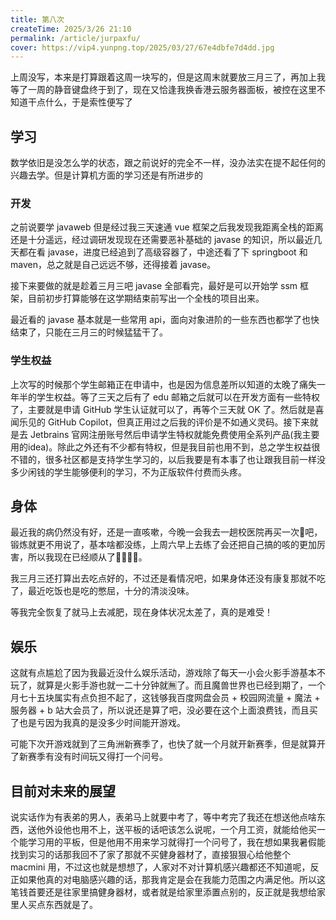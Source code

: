 ```yaml
---
title: 第八次
createTime: 2025/3/26 21:10
permalink: /article/jurpaxfu/
cover: https://vip4.yunpng.top/2025/03/27/67e4dbfe7d4dd.jpg
---
```

上周没写，本来是打算跟着这周一块写的，但是这周末就要放三月三了，再加上我等了一周的静音键盘终于到了，现在又恰逢我换香港云服务器面板，被控在这里不知道干点什么，于是索性便写了

## 学习

数学依旧是没怎么学的状态，跟之前说好的完全不一样，没办法实在提不起任何的兴趣去学。但是计算机方面的学习还是有所进步的

### 开发

之前说要学 javaweb 但是经过我三天速通 vue 框架之后我发现我距离全栈的距离还是十分遥远，经过调研发现现在还需要恶补基础的 javase 的知识，所以最近几天都在看 javase，进度已经追到了高级容器了，中途还看了下 springboot 和 maven，总之就是自己远远不够，还得接着 javase。

接下来要做的就是趁着三月三吧 javase 全部看完，最好是可以开始学 ssm 框架，目前初步打算能够在这学期结束前写出一个全栈的项目出来。

最近看的 javase 基本就是一些常用 api，面向对象进阶的一些东西也都学了也快结束了，只能在三月三的时候猛猛干了。

### 学生权益

上次写的时候那个学生邮箱正在申请中，也是因为信息差所以知道的太晚了痛失一年半的学生权益。等了三天之后有了 edu 邮箱之后就可以在开发方面有一些特权了，主要就是申请 GitHub 学生认证就可以了，再等个三天就 OK 了。然后就是喜闻乐见的 GitHub Copilot，但真正用过之后我的评价是不如通义灵码。接下来就是去 Jetbrains 官网注册账号然后申请学生特权就能免费使用全系列产品(我主要用的idea)。除此之外还有不少都有特权，但是我目前也用不到，总之学生权益很不错的，很多社区都是支持学生学习的，以后我要是有本事了也让跟我目前一样没多少闲钱的学生能够便利的学习，不为正版软件付费而头疼。

## 身体

最近我的病仍然没有好，还是一直咳嗽，今晚一会我去一趟校医院再买一次💊吧，锻炼就更不用说了，基本啥都没练，上周六早上去练了会还把自己搞的咳的更加厉害，所以我现在已经顺从了🥲🥲🥲🥲。

我三月三还打算出去吃点好的，不过还是看情况吧，如果身体还没有康复那就不吃了，最近吃饭也是吃的憋屈，十分的清淡没味。

等我完全恢复了就马上去减肥，现在身体状况太差了，真的是难受！

## 娱乐

这就有点尴尬了因为我最近没什么娱乐活动，游戏除了每天一小会火影手游基本不玩了，就算是火影手游也就一二十分钟就🈚️了。而且魔兽世界也已经到期了，一个月七十五块属实有点负担不起了，这钱够我百度网盘会员 + 校园网流量 + 魔法 + 服务器 + b 站大会员了，所以说还是算了吧，没必要在这个上面浪费钱，而且买了也是亏因为我真的是没多少时间能开游戏。

可能下次开游戏就到了三角洲新赛季了，也快了就一个月就开新赛季，但是就算开了新赛季有没有时间玩又得打一个问号。

## 目前对未来的展望

说实话作为有表弟的男人，表弟马上就要中考了，等中考完了我还在想送他点啥东西，送他外设他也用不上，送平板的话吧该怎么说呢，一个月工资，就能给他买一个能学习用的平板，但是他用不用来学习就得打一个问号了，我在想如果我暑假能找到实习的话那我回不了家了那就不买健身器材了，直接狠狠心给他整个 macmini 用，不过这也就是想想了，人家对不对计算机感兴趣都还不知道呢，反正如果他真的对电脑感兴趣的话，那我肯定是会在我能力范围之内满足他。所以这笔钱首要还是往家里搞健身器材，或者就是给家里添置点别的，反正就是我想给家里人买点东西就是了。





